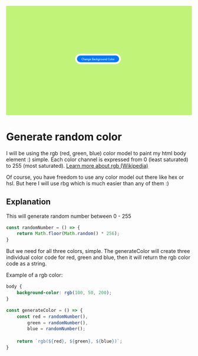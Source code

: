 <p align="center">
  <img src="https://github.com/IAmTahazzot/Archive/blob/main/projects/100-small-projects/change-background-color/screenshot.png" 
       width="750px"
       alt="Project Screenshot"/>
</p>

# Generate random color

I will be using the rgb (red, green, blue) color model to paint my html body element :) simple. Each color channel is expressed from 0 (least saturated) to 255 (most saturated). [Learn more about rgb (Wikipedia)][1]

Of course, you have freedom to use any color model out there like hex or hsl. But here I will use rbg which is much easier than any of them :)

## Explanation

This will generate random number between 0 - 255

```js
const randomNumber = () => {
    return Math.floor(Math.random() * 256); 
}
```

But we need for all three colors, simple.
The generateColor will create three individual color code for red, green and blue, then it will return the rgb color code as a string.

Example of a rgb color:

```css
body {
    background-color: rgb(100, 50, 200);
}
```

```js
const generateColor = () => {
    const red = randomNumber(),
        green = randomNumber(),
        blue = randomNumber();

    return `rgb(${red}, ${green}, ${blue})`;
}
```

[1]: https://en.wikipedia.org/wiki/RGB_color_model
[2]: ./screenshot.png
